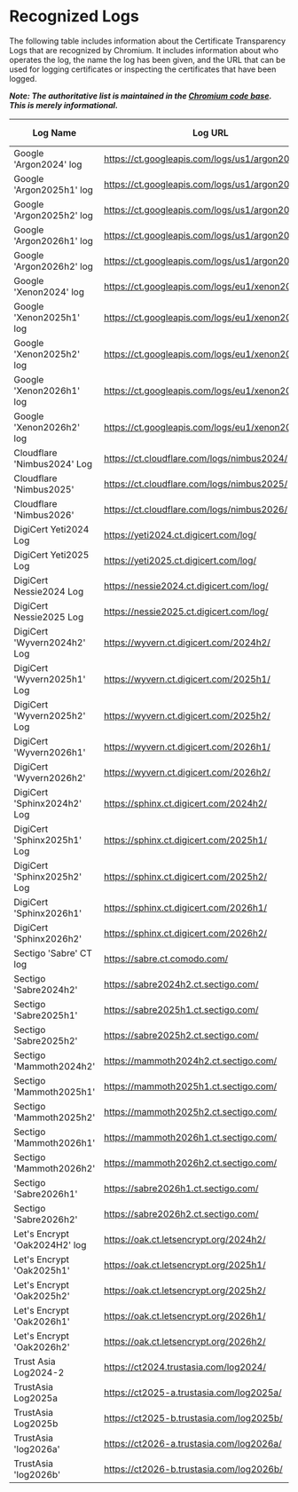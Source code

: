 # Recognized Logs

The following table includes information about the Certificate Transparency Logs
that are recognized by Chromium. It includes information about who operates the
log, the name the log has been given, and the URL that can be used for logging
certificates or inspecting the certificates that have been logged.

**_Note: The authoritative list is maintained in the [Chromium code base](https://cs.chromium.org/chromium/src/components/certificate_transparency/data/log_list.json). This is merely informational._**

|Log Name                     |Log URL                                        |Log State|MMD  |Temporal Interval Start|Temporal Interval End|Log Operator |Contact Info                   |
|-----------------------------|-----------------------------------------------|---------|-----|-----------------------|---------------------|-------------|-------------------------------|
|Google 'Argon2024' log       |https://ct.googleapis.com/logs/us1/argon2024/  |Usable   |86400|2024-01-01T00:00:00Z   |2025-01-01T00:00:00Z |Google       |google-ct-logs@googlegroups.com|
|Google 'Argon2025h1' log     |https://ct.googleapis.com/logs/us1/argon2025h1/|Usable   |86400|2025-01-01T00:00:00Z   |2025-07-01T00:00:00Z |Google       |google-ct-logs@googlegroups.com|
|Google 'Argon2025h2' log     |https://ct.googleapis.com/logs/us1/argon2025h2/|Usable   |86400|2025-07-01T00:00:00Z   |2026-01-01T00:00:00Z |Google       |google-ct-logs@googlegroups.com|
|Google 'Argon2026h1' log     |https://ct.googleapis.com/logs/us1/argon2026h1/|Qualified|86400|2026-01-01T00:00:00Z   |2026-07-01T00:00:00Z |Google       |google-ct-logs@googlegroups.com|
|Google 'Argon2026h2' log     |https://ct.googleapis.com/logs/us1/argon2026h2/|Qualified|86400|2026-07-01T00:00:00Z   |2027-01-01T00:00:00Z |Google       |google-ct-logs@googlegroups.com|
|Google 'Xenon2024' log       |https://ct.googleapis.com/logs/eu1/xenon2024/  |Usable   |86400|2024-01-01T00:00:00Z   |2025-01-01T00:00:00Z |Google       |google-ct-logs@googlegroups.com|
|Google 'Xenon2025h1' log     |https://ct.googleapis.com/logs/eu1/xenon2025h1/|Usable   |86400|2025-01-01T00:00:00Z   |2025-07-01T00:00:00Z |Google       |google-ct-logs@googlegroups.com|
|Google 'Xenon2025h2' log     |https://ct.googleapis.com/logs/eu1/xenon2025h2/|Usable   |86400|2025-07-01T00:00:00Z   |2026-01-01T00:00:00Z |Google       |google-ct-logs@googlegroups.com|
|Google 'Xenon2026h1' log     |https://ct.googleapis.com/logs/eu1/xenon2026h1/|Qualified|86400|2026-01-01T00:00:00Z   |2026-07-01T00:00:00Z |Google       |google-ct-logs@googlegroups.com|
|Google 'Xenon2026h2' log     |https://ct.googleapis.com/logs/eu1/xenon2026h2/|Qualified|86400|2026-07-01T00:00:00Z   |2027-01-01T00:00:00Z |Google       |google-ct-logs@googlegroups.com|
|Cloudflare 'Nimbus2024' Log  |https://ct.cloudflare.com/logs/nimbus2024/     |Usable   |86400|2024-01-01T00:00:00Z   |2025-01-01T00:00:00Z |Cloudflare   |ct-logs@cloudflare.com         |
|Cloudflare 'Nimbus2025'      |https://ct.cloudflare.com/logs/nimbus2025/     |Usable   |86400|2025-01-01T00:00:00Z   |2026-01-01T00:00:00Z |Cloudflare   |ct-logs@cloudflare.com         |
|Cloudflare 'Nimbus2026'      |https://ct.cloudflare.com/logs/nimbus2026/     |Qualified|86400|2026-01-01T00:00:00Z   |2027-01-01T00:00:00Z |Cloudflare   |ct-logs@cloudflare.com         |
|DigiCert Yeti2024 Log        |https://yeti2024.ct.digicert.com/log/          |Usable   |86400|2024-01-01T00:00:00Z   |2025-01-01T00:00:00Z |DigiCert     |ctops@digicert.com             |
|DigiCert Yeti2025 Log        |https://yeti2025.ct.digicert.com/log/          |Usable   |86400|2025-01-01T00:00:00Z   |2026-01-01T00:00:00Z |DigiCert     |ctops@digicert.com             |
|DigiCert Nessie2024 Log      |https://nessie2024.ct.digicert.com/log/        |Retired  |86400|2024-01-01T00:00:00Z   |2025-01-01T00:00:00Z |DigiCert     |ctops@digicert.com             |
|DigiCert Nessie2025 Log      |https://nessie2025.ct.digicert.com/log/        |Usable   |86400|2025-01-01T00:00:00Z   |2026-01-01T00:00:00Z |DigiCert     |ctops@digicert.com             |
|DigiCert 'Wyvern2024h2' Log  |https://wyvern.ct.digicert.com/2024h2/         |Usable   |86400|2024-07-01T00:00:00Z   |2025-01-07T00:00:00Z |DigiCert     |ctops@digicert.com             |
|DigiCert 'Wyvern2025h1' Log  |https://wyvern.ct.digicert.com/2025h1/         |Usable   |86400|2025-01-01T00:00:00Z   |2025-07-07T00:00:00Z |DigiCert     |ctops@digicert.com             |
|DigiCert 'Wyvern2025h2' Log  |https://wyvern.ct.digicert.com/2025h2/         |Usable   |86400|2025-07-01T00:00:00Z   |2026-01-07T00:00:00Z |DigiCert     |ctops@digicert.com             |
|DigiCert 'Wyvern2026h1'      |https://wyvern.ct.digicert.com/2026h1/         |Qualified|86400|2026-01-01T00:00:00Z   |2026-07-01T00:00:00Z |DigiCert     |ctops@digicert.com             |
|DigiCert 'Wyvern2026h2'      |https://wyvern.ct.digicert.com/2026h2/         |Qualified|86400|2026-07-01T00:00:00Z   |2027-01-01T00:00:00Z |DigiCert     |ctops@digicert.com             |
|DigiCert 'Sphinx2024h2' Log  |https://sphinx.ct.digicert.com/2024h2/         |Usable   |86400|2024-07-01T00:00:00Z   |2025-01-07T00:00:00Z |DigiCert     |ctops@digicert.com             |
|DigiCert 'Sphinx2025h1' Log  |https://sphinx.ct.digicert.com/2025h1/         |Usable   |86400|2025-01-01T00:00:00Z   |2025-07-07T00:00:00Z |DigiCert     |ctops@digicert.com             |
|DigiCert 'Sphinx2025h2' Log  |https://sphinx.ct.digicert.com/2025h2/         |Usable   |86400|2025-07-01T00:00:00Z   |2026-01-07T00:00:00Z |DigiCert     |ctops@digicert.com             |
|DigiCert 'Sphinx2026h1'      |https://sphinx.ct.digicert.com/2026h1/         |Qualified|86400|2026-01-01T00:00:00Z   |2026-07-01T00:00:00Z |DigiCert     |ctops@digicert.com             |
|DigiCert 'Sphinx2026h2'      |https://sphinx.ct.digicert.com/2026h2/         |Qualified|86400|2026-07-01T00:00:00Z   |2027-01-01T00:00:00Z |DigiCert     |ctops@digicert.com             |
|Sectigo 'Sabre' CT log       |https://sabre.ct.comodo.com/                   |ReadOnly |86400|                       |                     |Sectigo      |ctops@sectigo.com              |
|Sectigo 'Sabre2024h2'        |https://sabre2024h2.ct.sectigo.com/            |Usable   |86400|2024-07-01T00:00:00Z   |2025-01-01T00:00:00Z |Sectigo      |ctops@sectigo.com              |
|Sectigo 'Sabre2025h1'        |https://sabre2025h1.ct.sectigo.com/            |Usable   |86400|2025-01-01T00:00:00Z   |2025-07-01T00:00:00Z |Sectigo      |ctops@sectigo.com              |
|Sectigo 'Sabre2025h2'        |https://sabre2025h2.ct.sectigo.com/            |Usable   |86400|2025-07-01T00:00:00Z   |2026-01-01T00:00:00Z |Sectigo      |ctops@sectigo.com              |
|Sectigo 'Mammoth2024h2'      |https://mammoth2024h2.ct.sectigo.com/          |Usable   |86400|2024-07-01T00:00:00Z   |2025-01-01T00:00:00Z |Sectigo      |ctops@sectigo.com              |
|Sectigo 'Mammoth2025h1'      |https://mammoth2025h1.ct.sectigo.com/          |Usable   |86400|2025-01-01T00:00:00Z   |2025-07-01T00:00:00Z |Sectigo      |ctops@sectigo.com              |
|Sectigo 'Mammoth2025h2'      |https://mammoth2025h2.ct.sectigo.com/          |Usable   |86400|2025-07-01T00:00:00Z   |2026-01-01T00:00:00Z |Sectigo      |ctops@sectigo.com              |
|Sectigo 'Mammoth2026h1'      |https://mammoth2026h1.ct.sectigo.com/          |Qualified|86400|2026-01-01T00:00:00Z   |2026-07-01T00:00:00Z |Sectigo      |ctops@sectigo.com              |
|Sectigo 'Mammoth2026h2'      |https://mammoth2026h2.ct.sectigo.com/          |Qualified|86400|2026-07-01T00:00:00Z   |2027-01-01T00:00:00Z |Sectigo      |ctops@sectigo.com              |
|Sectigo 'Sabre2026h1'        |https://sabre2026h1.ct.sectigo.com/            |Qualified|86400|2026-01-01T00:00:00Z   |2026-07-01T00:00:00Z |Sectigo      |ctops@sectigo.com              |
|Sectigo 'Sabre2026h2'        |https://sabre2026h2.ct.sectigo.com/            |Qualified|86400|2026-07-01T00:00:00Z   |2027-01-01T00:00:00Z |Sectigo      |ctops@sectigo.com              |
|Let's Encrypt 'Oak2024H2' log|https://oak.ct.letsencrypt.org/2024h2/         |Usable   |86400|2024-06-20T00:00:00Z   |2025-01-20T00:00:00Z |Let's Encrypt|sre@letsencrypt.org            |
|Let's Encrypt 'Oak2025h1'    |https://oak.ct.letsencrypt.org/2025h1/         |Usable   |86400|2024-12-20T00:00:00Z   |2025-07-20T00:00:00Z |Let's Encrypt|sre@letsencrypt.org            |
|Let's Encrypt 'Oak2025h2'    |https://oak.ct.letsencrypt.org/2025h2/         |Usable   |86400|2025-06-20T00:00:00Z   |2026-01-20T00:00:00Z |Let's Encrypt|sre@letsencrypt.org            |
|Let's Encrypt 'Oak2026h1'    |https://oak.ct.letsencrypt.org/2026h1/         |Qualified|86400|2025-12-20T00:00:00Z   |2026-07-20T00:00:00Z |Let's Encrypt|sre@letsencrypt.org            |
|Let's Encrypt 'Oak2026h2'    |https://oak.ct.letsencrypt.org/2026h2/         |Qualified|86400|2026-06-20T00:00:00Z   |2027-01-20T00:00:00Z |Let's Encrypt|sre@letsencrypt.org            |
|Trust Asia Log2024-2         |https://ct2024.trustasia.com/log2024/          |Usable   |86400|2024-01-01T00:00:00Z   |2025-01-01T00:00:00Z |TrustAsia    |trustasia-ct-logs@trustasia.com|
|TrustAsia Log2025a           |https://ct2025-a.trustasia.com/log2025a/       |Usable   |86400|2025-01-01T00:00:00Z   |2026-01-01T00:00:00Z |TrustAsia    |trustasia-ct-logs@trustasia.com|
|TrustAsia Log2025b           |https://ct2025-b.trustasia.com/log2025b/       |Usable   |86400|2025-01-01T00:00:00Z   |2026-01-01T00:00:00Z |TrustAsia    |trustasia-ct-logs@trustasia.com|
|TrustAsia 'log2026a'         |https://ct2026-a.trustasia.com/log2026a/       |Qualified|86400|2025-12-24T00:00:00Z   |2027-01-08T00:00:00Z |TrustAsia    |trustasia-ct-logs@trustasia.com|
|TrustAsia 'log2026b'         |https://ct2026-b.trustasia.com/log2026b/       |Qualified|86400|2025-12-24T00:00:00Z   |2027-01-08T00:00:00Z |TrustAsia    |trustasia-ct-logs@trustasia.com|
